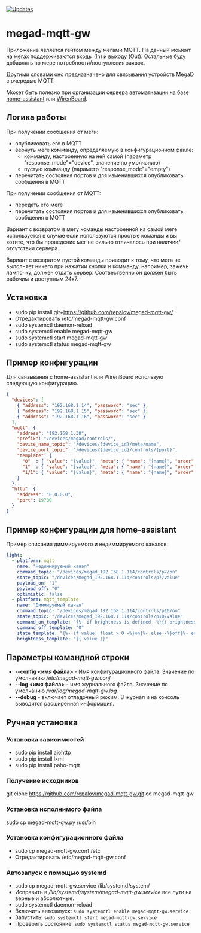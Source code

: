 [![Updates](https://pyup.io/repos/github/repalov/megad-mqtt-gw/shield.svg)](https://pyup.io/repos/github/repalov/megad-mqtt-gw/)

# megad-mqtt-gw

Приложение является гейтом между мегами MQTT. 
На данный момент на мегах поддерживаются входы (In) и выходу (Out).
Остальные буду добавлять по мере потребности/поступления заявок.

Другими словами оно предназначено для связывания устройств MegaD с
очередью MQTT.

Может быть полезно при организации сервера автоматизации на базе
[home-assistant](https://home-assistant.io/) или
[WirenBoard](http://contactless.ru/controllers/).


## Логика работы

При получении сообщения от меги:
  - опубликовать его в MQTT
  - вернуть меге комманду, определяемую в конфигурационном файле:
     - комманду, настроенную на ней самой (параметр
       "response_mode"="device", значение по умолчанию)
     - пустую комманду (параметр "response_mode"="empty")
  - перечитать состояния портов и для изменившихся опубликовать
    сообщения в MQTT

При получении сообщения от MQTT:
  - передать его меге
  - перечитать состояния портов и для изменившихся
      опубликовать сообщения в MQTT


Вариант с возвратом в мегу команды настроенной на самой меге
используется в случае если используются простые команды и вы хотите,
что бы проведение мег не сильно отличалось при наличии/отсутствии
сервера.

Вариант с возвратом пустой команды приводит к тому, что мега не
выполняет ничего при нажатии кнопки и комманду, например, зажечь
лампочку, должен отдать сервер. Соотвественно он должен быть рабочим и
доступным 24х7.


## Установка

  - sudo pip install git+https://github.com/repalov/megad-mqtt-gw/
  - Отредактировать /etc/megad-mqtt-gw.conf
  - sudo systemctl daemon-reload
  - sudo systemctl enable megad-mqtt-gw
  - sudo systemctl start megad-mqtt-gw
  - sudo systemctl status megad-mqtt-gw


## Пример конфигурации

Для связывания с home-assistant или WirenBoard использую следующую конфигурацию.
```json
{
  "devices": [
    { "address": "192.168.1.14", "password": "sec" },
    { "address": "192.168.1.15", "password": "sec" },
    { "address": "192.168.1.16", "password": "sec" }
  ],
  "mqtt": {
    "address": "192.168.1.38",
    "prefix": "/devices/megad/controls/",
    "device_name_topic": "/devices/{device_id}/meta/name",
    "device_port_topic": "/devices/{device_id}/controls/{port}",
    "template": {
      "0"  : { "value": "{value}", "meta": { "name": "{name}", "order": "{pn}", "type": "switch", "readonly": 1 } },
      "1"  : { "value": "{value}", "meta": { "name": "{name}", "order": "{pn}",  "type": "switch" } },
      "1/1": { "value": "{value}", "meta": { "name": "{name}", "order": "{pn}",  "type": "range", "max": 255 } }
    }
  },
  "http": {
    "address": "0.0.0.0",
    "port": 19780
  }
}
```


## Пример конфигурации для home-assistant

Пример описания диммируемого и недиммируемого каналов:

```yaml
light:
  - platform: mqtt
    name: "Недиммируемый канал"
    command_topic: "/devices/megad_192.168.1.114/controls/p7/on"
    state_topic: "/devices/megad_192.168.1.114/controls/p7/value"
    payload_on: "1"
    payload_off: "0"
    optimistic: false
  - platform: mqtt_template
    name: "Диммируемый канал"
    command_topic: "/devices/megad_192.168.1.114/controls/p10/on"
    state_topic: "/devices/megad_192.168.1.114/controls/p10/value"
    command_on_template: "{%- if brightness is defined -%}{{ brightness | d }}{%- else -%}255{%- endif -%}"
    command_off_template: "0"
    state_template: "{%- if value| float > 0 -%}on{%- else -%}off{%- endif -%}"  # must return `on` or `off`
    brightness_template: "{{ value }}"
```


## Параметры командной строки

  - **--config <имя файла>** - Имя конфигурационного файла. Значение по умолчанию */etc/megad-mqtt-gw.conf*
  - **--log <имя файла>** - имя журнального файла. Значение по умолчанию */var/log/megad-mqtt-gw.log*
  - **--debug** - включает отладочный режим. В журнал и на консоль выводится расширенная информация.


## Ручная установка

### Установка зависимостей
  - sudo pip install aiohttp
  - sudo pip install lxml
  - sudo pip install paho-mqtt

### Получение исходников
  git clone https://github.com/repalov/megad-mqtt-gw.git
  cd megad-mqtt-gw

### Установка исполнимого файла
  sudo cp megad-mqtt-gw.py /usr/bin

### Установка конфигурационного файла
  - sudo cp megad-mqtt-gw.conf /etc
  - Отредактировать  /etc/megad-mqtt-gw.conf

### Автозапуск с помощью systemd
  - sudo cp megad-mqtt-gw.service /lib/systemd/system/
  - Исправить в */lib/systemd/system/megad-mqtt-gw.service* все пути
    на верные и абсолютные.
  - sudo systemctl daemon-reload
  - Включить автозапуск: ```sudo systemctl enable megad-mqtt-gw.service```
  - Запустить: ```sudo systemctl start megad-mqtt-gw.service```
  - Проверить состояние: ```sudo systemctl status megad-mqtt-gw.service```
